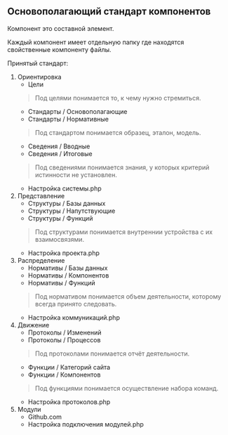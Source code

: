 ## Основополагающий стандарт компонентов

Компонент это составной элемент.

Каждый компонент имеет отдельную папку где находятся свойственные компоненту файлы.

Принятый стандарт:

1. Ориентировка
   - Цели
   > Под целями понимается то, к чему нужно стремиться.
   - Стандарты / Основополагающие
   - Стандарты / Нормативные
   > Под стандартом понимается образец, эталон, модель.
   - Сведения / Вводные
   - Сведения / Итоговые
   > Под сведениями понимается знания, у которых критерий истинности не установлен.
   - Настройка системы.php
2. Представление
    - Структуры / Базы данных
    - Структуры / Напутствующие
    - Структуры / Функций
    > Под структурами понимается внутреннии устройства с их взаимосвязями.
    - Настройка проекта.php
3. Распределение
    - Нормативы / Базы данных
    - Нормативы / Компонентов
    - Нормативы / Функций
    > Под нормативом понимается объем деятельности, которому всегда принято следовать.
    - Настройка коммуникаций.php
4. Движение
    - Протоколы / Изменений
    - Протоколы / Процессов
   > Под протоколами понимается отчёт деятельности.
    - Функции / Категорий сайта
    - Функции / Компонентов
   > Под функциями понимается осуществление набора команд.
    - Настройка протоколов.php
4. Модули
    - Github.com
    - Настройка подключения модулей.php